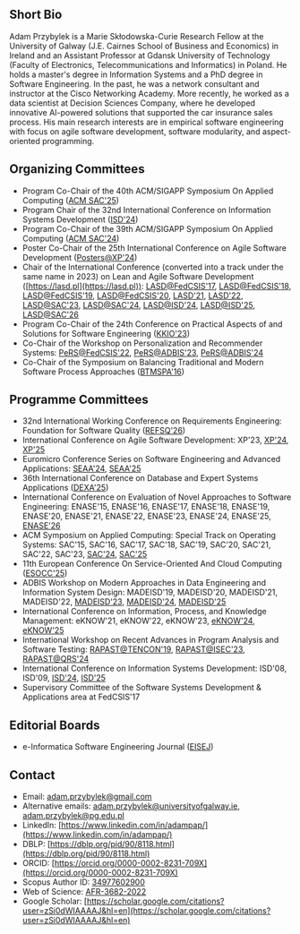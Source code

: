 ## Short Bio

Adam Przybylek is a Marie Skłodowska-Curie Research Fellow at the University of Galway (J.E. Cairnes School of Business and Economics) in Ireland and an Assistant Professor at Gdansk University of Technology (Faculty of Electronics, Telecommunications and Informatics) in Poland. He holds a master's degree in Information Systems and a PhD degree in Software Engineering. In the past, he was a network consultant and instructor at the Cisco Networking Academy. More recently, he worked as a data scientist at Decision Sciences Company, where he developed innovative AI-powered solutions that supported the car insurance sales process. His main research interests are in empirical software engineering with focus on agile software development, software modularity, and aspect-oriented programming. 

## Organizing Committees

-	Program Co-Chair of the 40th ACM/SIGAPP Symposium On Applied Computing ([ACM SAC'25](https://www.sigapp.org/sac/sac2025))
-	Program Chair of the 32nd International Conference on Information Systems Development ([ISD'24](https://isd2024.ug.edu.pl))
-	Program Co-Chair of the 39th ACM/SIGAPP Symposium On Applied Computing ([ACM SAC'24](https://www.sigapp.org/sac/sac2024))
-	Poster Co-Chair of the 25th International Conference on Agile Software Development ([Posters@XP'24](https://www.agilealliance.org/xp2024/posters/))
-	Chair of the International Conference (converted into a track under the same name in 2023) on Lean and Agile Software Development ([https://lasd.pl](https://lasd.pl)): [LASD@FedCSIS'17](https://www.fedcsis.org/2017/lasd), [LASD@FedCSIS'18](https://www.fedcsis.org/2018/lasd), [LASD@FedCSIS'19](https://www.fedcsis.org/2019/lasd), [LASD@FedCSIS'20](https://www.fedcsis.org/2020/lasd), [LASD'21](https://y2021.lasd.pl), [LASD'22](https://y2022.lasd.pl), [LASD@SAC'23](https://y2023.lasd.pl), [LASD@SAC'24](https://y2024.lasd.pl), [LASD@ISD'24](https://y2024b.lasd.pl), [LASD@ISD'25](https://lasd.pl), [LASD@SAC'26](https://y2026.lasd.pl)
-	Program Co-Chair of the 24th Conference on Practical Aspects of and Solutions for Software Engineering ([KKIO'23](https://kkio.lasd.pl))
-	Co-Chair of the Workshop on Personalization and Recommender Systems: [PeRS@FedCSIS'22](https://fedcsis.org/2022/pers), [PeRS@ADBIS'23](https://pers2023.lasd.pl), [PeRS@ADBIS'24](https://pers.lasd.pl)
-	Co-Chair of the Symposium on Balancing Traditional and Modern Software Process Approaches ([BTMSPA'16](https://fedcsis.org/2016/btmspa))

## Programme Committees

- 32nd International Working Conference on Requirements Engineering: Foundation for Software Quality ([REFSQ'26](https://2026.refsq.org/))
- International Conference on Agile Software Development: XP'23, [XP'24](https://www.agilealliance.org/xp2024), [XP'25](https://conf.researchr.org/home/xp-2025)
- Euromicro Conference Series on Software Engineering and Advanced Applications: [SEAA'24](https://dsd-seaa.com/seaa2024/), [SEAA'25](https://dsd-seaa.com/kkio/)
- 36th International Conference on Database and Expert Systems Applications ([DEXA'25](https://www.dexa.org/2025/dexa2025.html))
-	International Conference on Evaluation of Novel Approaches to Software Engineering: ENASE'15, ENASE'16, ENASE'17, ENASE'18, ENASE'19, ENASE'20, ENASE'21, ENASE'22, ENASE'23, ENASE'24, ENASE'25, [ENASE'26](https://enase.scitevents.org)
-	ACM Symposium on Applied Computing: Special Track on Operating Systems: SAC'15, SAC'16, SAC'17, SAC'18, SAC'19, SAC'20, SAC'21, SAC'22, SAC'23, [SAC'24](https://sites.google.com/view/sac2024os), [SAC'25](https://sites.google.com/view/ossp2025)
- 11th European Conference On Service-Oriented And Cloud Computing ([ESOCC'25](https://conf.researchr.org/home/esocc-2025))
- ADBIS Workshop on Modern Approaches in Data Engineering and Information System Design: MADEISD'19, MADEISD'20, MADEISD'21, MADEISD'22, [MADEISD'23](https://adbis2023.fon.bg.ac.rs), [MADEISD'24](https://madeisd.fon.bg.ac.rs/2024.html), [MADEISD'25](https://madeisd.fon.bg.ac.rs/2025.html)
-	International Conference on Information, Process, and Knowledge Management: eKNOW'21, eKNOW'22, eKNOW'23, [eKNOW'24](https://www.iaria.org/conferences2024/eKNOW24.html), [eKNOW'25](https://www.iaria.org/conferences2025/ComeKNOW25.html)
-	International Workshop on Recent Advances in Program Analysis and Software Testing: [RAPAST@TENCON'19](https://www.tencon2019.org/SS02.pdf), [RAPAST@ISEC'23](https://rapast2023.github.io/rapast), [RAPAST@QRS'24](https://qrs24.techconf.org/track/workshops/rapast)
-	International Conference on Information Systems Development: ISD'08, ISD'09, [ISD'24](https://isd2024.ug.edu.pl/committees/#track_5), [ISD'25](https://isd2025.fon.bg.ac.rs/committees/#track-committee)
-	Supervisory Committee of the Software Systems Development & Applications area at FedCSIS'17

## Editorial Boards

-	e-Informatica Software Engineering Journal ([EISEJ](https://www.e-informatyka.pl))

## Contact

- Email: adam.przybylek@gmail.com
- Alternative emails: adam.przybylek@universityofgalway.ie, adam.przybylek@pg.edu.pl
- LinkedIn: [https://www.linkedin.com/in/adampap/](https://www.linkedin.com/in/adampap/)
- DBLP: [https://dblp.org/pid/90/8118.html](https://dblp.org/pid/90/8118.html)
- ORCID: [https://orcid.org/0000-0002-8231-709X](https://orcid.org/0000-0002-8231-709X)
- Scopus Author ID: [34977602900](https://www.scopus.com/authid/detail.uri?authorId=34977602900)
- Web of Science: [AFR-3682-2022](https://www.webofscience.com/wos/author/record/AFR-3682-2022)
- Google Scholar: [https://scholar.google.com/citations?user=zSi0dWIAAAAJ&hl=en](https://scholar.google.com/citations?user=zSi0dWIAAAAJ&hl=en)
